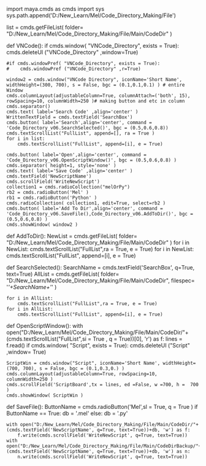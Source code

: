 import maya.cmds as cmds
import sys
sys.path.append('D:/New_Learn/Mel/Code_Directory_Making/File')

list = cmds.getFileList( folder= "D:/New_Learn/Mel/Code_Directory_Making/File/Main/CodeDir" )


               
def VNCode():
    if cmds.window( "VNCode_Directory", exists = True):
        cmds.deleteUI ("VNCode_Directory" ,window=True)

                
    #if cmds.windowPref( "VNCode_Directory", exists = True):
    #    cmds.windowPref ("VNCode_Directory" ,r=True)
    
    window2 = cmds.window("VNCode Directory", iconName='Short Name', widthHeight=(300, 700), s = False, bgc = (0.1,0.1,0.1) ) # entire Window
    cmds.columnLayout(adjustableColumn=True, columnAttach=('both', 15), rowSpacing=10, columnWidth=250 )# making button and etc in column
    cmds.separator()
    cmds.text( label='Search Code' ,align='center' )
    WrittenTextField = cmds.textField('SearchBox') 
    cmds.button( label='Search',align='center', command = 'Code_Directory_v06.SearchSelected()', bgc = (0.5,0.6,0.8))
    cmds.textScrollList("FullList", append=[], ra = True )
    for i in list:
        cmds.textScrollList("FullList", append=[i], e = True)
    
    cmds.button( label='Open',align='center', command = 'Code_Directory_v06.OpenScriptWindow()', bgc = (0.5,0.6,0.8) )
    cmds.separator( height=1, style='none' )
    cmds.text( label='Save Code' ,align='center' )
    cmds.textField('NewScriptName') 
    cmds.scrollField('WriteNewScript')
    collection1 = cmds.radioCollection("melOrPy")
    rb2 = cmds.radioButton('Mel' )
    rb1 = cmds.radioButton('Python' )
    cmds.radioCollection( collection1, edit=True, select=rb2 )
    cmds.button( label='Add To Dir',align='center', command = 'Code_Directory_v06.SaveFile(),Code_Directory_v06.AddToDir()', bgc = (0.5,0.6,0.8) )
    cmds.showWindow( window2 )
    
def AddToDir():
    NewList = cmds.getFileList( folder= "D:/New_Learn/Mel/Code_Directory_Making/File/Main/CodeDir" )
    for i in NewList:
        cmds.textScrollList("FullList",ra = True, e = True)
    for i in NewList:
        cmds.textScrollList("FullList", append=[i], e = True)
              


def SearchSelected():
    SearchName = cmds.textField('SearchBox', q=True, text=True)
    AllList = cmds.getFileList( folder= "D:/New_Learn/Mel/Code_Directory_Making/File/Main/CodeDir", filespec= '*'+SearchName+'*' )
    
    for i in AllList:
        cmds.textScrollList("FullList",ra = True, e = True)
    for i in AllList:
        cmds.textScrollList("FullList", append=[i], e = True)
        

        
def OpenScriptWindow():
    with open("D:/New_Learn/Mel/Code_Directory_Making/File/Main/CodeDir/"+(cmds.textScrollList("FullList",si = True , q = True))[0], 'r') as f:
        lines = f.read()
    if cmds.window( "Script", exists = True):
        cmds.deleteUI ("Script" ,window= True)
    
    ScriptWin = cmds.window("Script", iconName='Short Name', widthHeight=(700, 700), s = False, bgc = (0.1,0.3,0.) )
    cmds.columnLayout(adjustableColumn=True, rowSpacing=10, columnWidth=250 )
    cmds.scrollField('ScriptBoard',tx = lines, ed =False, w =700, h =  700 )
    cmds.showWindow( ScriptWin )
    
def SaveFile():
    ButtonName = cmds.radioButton('Mel',sl = True, q = True )
    if ButtonName == True:
        db = '.mel'
    else:
        db = '.py'
        
    with open("D:/New_Learn/Mel/Code_Directory_Making/File/Main/CodeDir/"+(cmds.textField('NewScriptName', q=True, text=True))+db, 'w') as f:
        f.write(cmds.scrollField('WriteNewScript', q=True, text=True))
    with open("D:/New_Learn/Mel/Code_Directory_Making/File/Main/CodeDirBackup/"+(cmds.textField('NewScriptName', q=True, text=True))+db, 'w') as n:
        n.write(cmds.scrollField('WriteNewScript', q=True, text=True))

